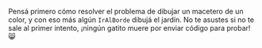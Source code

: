 Pensá primero cómo resolver el problema de dibujar un macetero de un color, y con eso más algún `IrAlBorde` dibujá el jardín. No te asustes si no te sale al primer intento, ¡ningún gatito muere por enviar código para probar! :smile_cat: